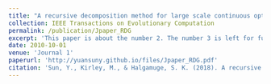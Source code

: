 ```yaml
---
title: "A recursive decomposition method for large scale continuous optimization"
collection: IEEE Transactions on Evolutionary Computation
permalink: /publication/Jpaper_RDG
excerpt: 'This paper is about the number 2. The number 3 is left for future work.'
date: 2010-10-01
venue: 'Journal 1'
paperurl: 'http://yuansuny.github.io/files/Jpaper_RDG.pdf'
citation: 'Sun, Y., Kirley, M., & Halgamuge, S. K. (2018). A recursive decomposition method for large scale continuous optimization. IEEE Transactions on Evolutionary Computation, 22(5), 647-661. [PDF](http://yuansuny.github.io/files/Jpaper_RDG.pdf)'
---
```


